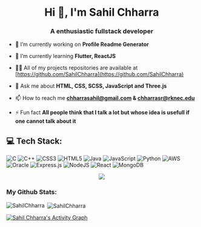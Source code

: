 <h1 align="center">Hi 👋, I'm Sahil Chharra</h1>
<h3 align="center">A enthusiastic fullstack developer</h3>

- 🔭 I’m currently working on **Profile Readme Generator**

- 🌱 I’m currently learning **Flutter, ReactJS**

- 👨‍💻 All of my projects repositories are available at [https://github.com/SahilChharra](https://github.com/SahilChharra)

- 💬 Ask me about **HTML, CSS, SCSS, JavaScript and Three.js**

- 📫 How to reach me **chharrasahil@gmail.com & chharrasr@rknec.edu**

- ⚡ Fun fact **All people think that I talk a lot but whose idea is usefull if one cannot talk about it**

## 💻 Tech Stack:
![C](https://img.shields.io/badge/c-%2300599C.svg?style=for-the-badge&logo=c&logoColor=white) ![C++](https://img.shields.io/badge/c++-%2300599C.svg?style=for-the-badge&logo=c%2B%2B&logoColor=white) ![CSS3](https://img.shields.io/badge/css3-%231572B6.svg?style=for-the-badge&logo=css3&logoColor=white) ![HTML5](https://img.shields.io/badge/html5-%23E34F26.svg?style=for-the-badge&logo=html5&logoColor=white) ![Java](https://img.shields.io/badge/java-%23ED8B00.svg?style=for-the-badge&logo=java&logoColor=white) ![JavaScript](https://img.shields.io/badge/javascript-%23323330.svg?style=for-the-badge&logo=javascript&logoColor=%23F7DF1E) ![Python](https://img.shields.io/badge/python-3670A0?style=for-the-badge&logo=python&logoColor=ffdd54) ![AWS](https://img.shields.io/badge/AWS-%23FF9900.svg?style=for-the-badge&logo=amazon-aws&logoColor=white) ![Oracle](https://img.shields.io/badge/Oracle-F80000?style=for-the-badge&logo=oracle&logoColor=white) ![Express.js](https://img.shields.io/badge/express.js-%23404d59.svg?style=for-the-badge&logo=express&logoColor=%2361DAFB) ![NodeJS](https://img.shields.io/badge/node.js-6DA55F?style=for-the-badge&logo=node.js&logoColor=white) ![React](https://img.shields.io/badge/react-%2320232a.svg?style=for-the-badge&logo=react&logoColor=%2361DAFB) ![MongoDB](https://img.shields.io/badge/MongoDB-%234ea94b.svg?style=for-the-badge&logo=mongodb&logoColor=white)
<br/>

<p align="center"><a href="https://git.io/streak-stats" target="_blank" rel="noreferrer"><img src="https://streak-stats.demolab.com?user=SahilChharra&theme=dark&date_format=M%20j%5B%2C%20Y%5D"></a></p>

<h3>My Github Stats:</h3>
<p><img align="left" src="https://github-readme-stats.vercel.app/api/top-langs?username=SahilChharra&show_icons=true&locale=en&layout=compact" alt="SahilChharra" /></p>
<p>&nbsp;<img align="center" src="https://github-readme-stats.vercel.app/api?username=SahilChharra&show_icons=true&locale=en" alt="SahilChharra" /></p>

<a href="https://github.com/SahilChharra/github-readme-activity-graph"><img alt="Sahil Chharra's Activity Graph" src="https://github-readme-activity-graph.cyclic.app/graph?username=SahilChharra&bg_color=0D1117&color=5BCDEC&line=5BCDEC&point=FFFFFF&hide_border=true" /></a>

